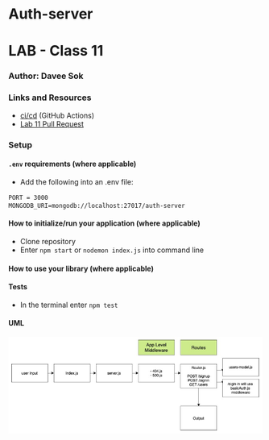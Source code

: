 # Auth-server

# LAB - Class 11

### Author: Davee Sok

### Links and Resources

- [ci/cd](https://github.com/davee-401-advanced-javascript/auth-server/actions) (GitHub Actions)
- [Lab 11 Pull Request](https://github.com/davee-401-advanced-javascript/auth-server/pull/1)
<!-- - [back-end server url](http://xyz.com) (when applicable)
- [front-end application](http://xyz.com) (when applicable) -->

### Setup

#### `.env` requirements (where applicable)

- Add the following into an .env file:

```
PORT = 3000
MONGODB_URI=mongodb://localhost:27017/auth-server
```

#### How to initialize/run your application (where applicable)

- Clone repository
- Enter `npm start` or `nodemon index.js` into command line

#### How to use your library (where applicable)

#### Tests

<!-- - How do you run tests?
- Any tests of note?
- Describe any tests that you did not complete, skipped, etc -->

- In the terminal enter `npm test`

#### UML

<!-- Link to an image of the UML for your application and response to events -->

![UML](Lab-11-UML.jpg)
